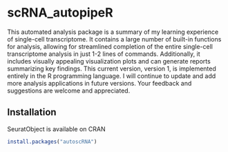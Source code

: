 # scRNA_autopipeR

This automated analysis package is a summary of my learning experience of single-cell transcriptome. It contains a large number of built-in functions for analysis, allowing for streamlined completion of the entire single-cell transcriptome analysis in just 1-2 lines of commands. Additionally, it includes visually appealing visualization plots and can generate reports summarizing key findings. This current version, version 1, is implemented entirely in the R programming language. I will continue to update and add more analysis applications in future versions. Your feedback and suggestions are welcome and appreciated.


## Installation

SeuratObject is available on CRAN

``` r
install.packages("autoscRNA")
```
